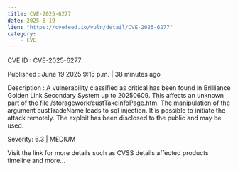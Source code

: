 ```yaml
---
title: CVE-2025-6277
date: 2025-6-19
lien: "https://cvefeed.io/vuln/detail/CVE-2025-6277"
category:
    - CVE
---
```


CVE ID : CVE-2025-6277

Published :  June 19
2025
9:15 p.m. | 38 minutes ago

Description : A vulnerability classified as critical has been found in Brilliance Golden Link Secondary System up to 20250609. This affects an unknown part of the file /storagework/custTakeInfoPage.htm. The manipulation of the argument custTradeName leads to sql injection. It is possible to initiate the attack remotely. The exploit has been disclosed to the public and may be used.

Severity: 6.3 | MEDIUM

Visit the link for more details
such as CVSS details
affected products
timeline
and more...
